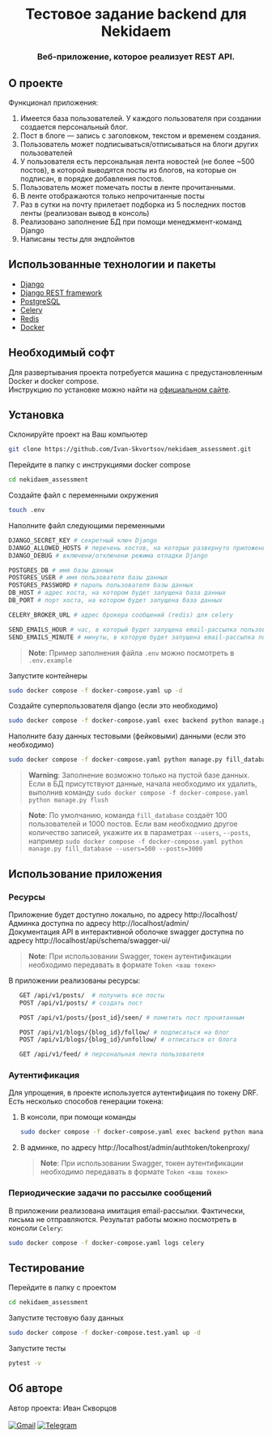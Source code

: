 <div id="top"></div>
<div align="center">
<h1>Тестовое задание backend для Nekidaem </h1>
  <h3>
     Веб-приложение, которое реализует REST API.<br />
  </h3>
</div>

## О проекте
Функционал приложения:
1) Имеется база пользователей. У каждого пользователя при создании создается персональный блог.
2) Пост в блоге — запись с заголовком, текстом и временем создания.
3) Пользователь может подписываться/отписываться на блоги других пользователей
4) У пользователя есть персональная лента новостей (не более ~500 постов), в которой выводятся посты из блогов, на которые он подписан, в порядке добавления постов.
5) Пользователь может помечать посты в ленте прочитанными.
6) В ленте отображаются только непрочитанные посты
7) Раз в сутки на почту прилетает подборка из 5 последних постов ленты (реализован вывод в консоль)
8) Реализовано заполнение БД при помощи менеджмент-команд Django
9) Написаны тесты для эндпойнтов

## Использованные технологии и пакеты
* [Django](https://www.djangoproject.com/)
* [Django REST framework](https://www.django-rest-framework.org/)
* [PostgreSQL](https://www.postgresql.org/)
* [Celery](https://docs.celeryq.dev/en/stable/)
* [Redis](https://redis.io/)
* [Docker](https://www.docker.com/)

## Необходимый софт
Для развертывания проекта потребуется машина с предустановленным Docker и docker compose.<br/>
Инструкцию по установке можно найти на <a href="https://docs.docker.com/">официальном сайте</a>.

## Установка
Склонируйте проект на Ваш компьютер
   ```sh
   git clone https://github.com/Ivan-Skvortsov/nekidaem_assessment.git
   ```
Перейдите в папку с инструкциями docker compose
   ```sh
   cd nekidaem_assessment
   ```
Создайте файл с переменными окружения
   ```sh
   touch .env
   ```
Наполните файл следующими переменными
   ```sh
   DJANGO_SECRET_KEY # секретный ключ Django
   DJANGO_ALLOWED_HOSTS # перечень хостов, на которых развернуто приложение (через запятую)
   DJANGO_DEBUG # включени/отключени режима отладки Django  

   POSTGRES_DB # имя базы данных
   POSTGRES_USER # имя пользователя базы данных
   POSTGRES_PASSWORD # пароль пользователя базы данных
   DB_HOST # адрес хоста, на котором будет запущена база данных
   DB_PORT # порт хоста, на котором будет запущена база данных

   CELERY_BROKER_URL # адрес брокера сообщений (redis) для celery

   SEND_EMAILS_HOUR # час, в который будет запущена email-рассылка пользователям
   SEND_EMAILS_MINUTE # минуты, в которую будет запущена email-рассылка пользователям
   ```
   > **Note**:
   > Пример заполнения файла `.env` можно посмотреть в `.env.example`

Запустите контейнеры
   ```sh
   sudo docker compose -f docker-compose.yaml up -d
   ```
Создайте суперпользователя django (если это необходимо)
   ```sh
   sudo docker compose -f docker-compose.yaml exec backend python manage.py createsuperuser
   ```
Наполните базу данных тестовыми (фейковыми) данными (если это необходимо)
   ```sh
   sudo docker compose -f docker-compose.yaml python manage.py fill_database --users=3 --posts=100
   ```
   > **Warning**:
   > Заполнение возможно только на пустой базе данных. Если в БД присутствуют данные, начала необходимо их удалить, выполнив команду `sudo docker compose -f docker-compose.yaml python manage.py flush`

   > **Note**:
   > По умолчанию, команда `fill_database` создаёт 100 пользователей и 1000 постов. Если вам необходмио другое количество записей, укажите их в параметрах `--users`, `--posts`, например `sudo docker compose -f docker-compose.yaml python manage.py fill_database --users=500 --posts=3000`

## Использование приложения
### Ресурсы
Приложение будет доступно локально, по адресу http://localhost/ <br>
Админка доступна по адресу http://localhost/admin/ <br>
Документация API в интерактивной оболочке swagger доступна по адресу http://localhost/api/schema/swagger-ui/

   > **Note**:
   > При использовании Swagger, токен аутентификации необходимо передавать в формате `Token <ваш токен>`

В приложении реализованы ресурсы:
 ```sh
    GET /api/v1/posts/  # получить все посты
    POST /api/v1/posts/ # создать пост

    POST /api/v1/posts/{post_id}/seen/ # пометить пост прочитанным

    POST /api/v1/blogs/{blog_id}/follow/ # подписаться на блог
    POST /api/v1/blogs/{blog_id}/unfollow/ # отписаться от блога

    GET /api/v1/feed/ # персональная лента пользователя
```
### Аутентификация
Для упрощения, в проекте используется аутентифицаия по токену DRF. Есть несколько способов генерации токена:
1) В консоли, при помощи команды
   ```sh
   sudo docker compose -f docker-compose.yaml exec backend python manage.py drf_create_token <username>
   ```
2) В админке, по адресу http://localhost/admin/authtoken/tokenproxy/
   > **Note**:
   > При использовании Swagger, токен аутентификации необходимо передавать в формате `Token <ваш токен>`

### Периодические задачи по рассылке сообщений
В приложении реализована имитация email-рассылки. Фактически, письма не отправляются. Результат работы можно посмотреть в консоли `Celery`:
   ```sh
   sudo docker compose -f docker-compose.yaml logs celery
   ```

## Тестирование
Перейдите в папку с проектом
   ```sh
   cd nekidaem_assessment
   ```
Запустите тестовую базу данных
   ```sh
   sudo docker compose -f docker-compose.test.yaml up -d
   ```
Запустите тесты
   ```sh
   pytest -v
   ```

## Об авторе
Автор проекта: Иван Скворцов<br/><br />
[![Gmail](https://img.shields.io/badge/Gmail-D14836?style=for-the-badge&logo=gmail&logoColor=white)](mailto:pprofcheg@gmail.com)
[![Telegram](https://img.shields.io/badge/Telegram-2CA5E0?style=for-the-badge&logo=telegram&logoColor=white)](https://t.me/Profcheg)
